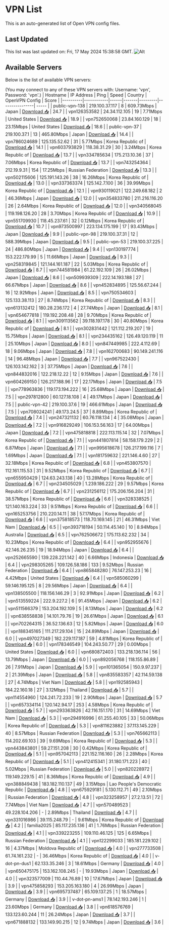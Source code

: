 # VPN List

This is an auto-generated list of Open VPN config files.

## Last Updated

This list was last updated on: Fri, 17 May 2024 15:38:58 GMT.
![Alt](https://repobeats.axiom.co/api/embed/186b98318ef1479477931607c1ad7d823f12451f.svg "Repobeats analytics image")

## Available Servers

Below is the list of available VPN servers:

(You may connect to any of these VPN servers with: Username: 'vpn', Password: 'vpn'.)
| Hostname | IP Address | Ping | Speed | Country | OpenVPN Config | Score |
|----------|------------|------|-------|---------|----------------| ----- |
| public-vpn-138 | 219.100.37.117 | 8 | 609.73Mbps | Japan | [Download 📥](./configs/server_0_JP.ovpn) | 24.7 |
| vpn126353582 | 24.34.112.105 | 19 | 7.71Mbps | United States | [Download 📥](./configs/server_1_US.ovpn) | 18.9 |
| vpn752650068 | 23.84.160.129 | 18 | 23.15Mbps | United States | [Download 📥](./configs/server_2_US.ovpn) | 18.6 |
| public-vpn-37 | 219.100.37.1 | 13 | 465.80Mbps | Japan | [Download 📥](./configs/server_3_JP.ovpn) | 14.4 |
| vpn786024689 | 125.135.52.62 | 31 | 5.77Mbps | Korea Republic of | [Download 📥](./configs/server_4_KR.ovpn) | 14.1 |
| vpn603793829 | 118.38.31.29 | 30 | 3.24Mbps | Korea Republic of | [Download 📥](./configs/server_5_KR.ovpn) | 13.7 |
| vpn334785634 | 175.213.10.36 | 37 | 7.06Mbps | Korea Republic of | [Download 📥](./configs/server_6_KR.ovpn) | 13.7 |
| vpn743254364 | 212.19.9.31 | 154 | 17.25Mbps | Russian Federation | [Download 📥](./configs/server_7_RU.ovpn) | 13.3 |
| vpn502115606 | 125.191.143.26 | 38 | 16.26Mbps | Korea Republic of | [Download 📥](./configs/server_8_KR.ovpn) | 13.0 |
| vpn337363374 | 125.142.7.100 | 36 | 39.99Mbps | Korea Republic of | [Download 📥](./configs/server_9_KR.ovpn) | 12.1 |
| vpn930119021 | 122.249.68.182 | 2 | 46.36Mbps | Japan | [Download 📥](./configs/server_10_JP.ovpn) | 12.0 |
| vpn354833780 | 211.216.116.20 | 26 | 2.64Mbps | Korea Republic of | [Download 📥](./configs/server_11_KR.ovpn) | 12.0 |
| vpn340568045 | 119.198.126.20 | 28 | 3.70Mbps | Korea Republic of | [Download 📥](./configs/server_12_KR.ovpn) | 10.9 |
| vpn551709930 | 118.45.237.61 | 32 | 0.12Mbps | Korea Republic of | [Download 📥](./configs/server_13_KR.ovpn) | 10.7 |
| vpn973500997 | 223.134.175.199 | 17 | 93.43Mbps | Japan | [Download 📥](./configs/server_14_JP.ovpn) | 9.9 |
| public-vpn-98 | 219.100.37.31 | 12 | 588.39Mbps | Japan | [Download 📥](./configs/server_15_JP.ovpn) | 9.5 |
| public-vpn-53 | 219.100.37.225 | 24 | 486.80Mbps | Japan | [Download 📥](./configs/server_16_JP.ovpn) | 9.4 |
| vpn130197774 | 153.222.179.99 | 5 | 11.66Mbps | Japan | [Download 📥](./configs/server_17_JP.ovpn) | 9.3 |
| vpn258319845 | 121.144.161.187 | 22 | 5.03Mbps | Korea Republic of | [Download 📥](./configs/server_18_KR.ovpn) | 8.7 |
| vpn744581984 | 61.22.192.109 | 26 | 26.02Mbps | Japan | [Download 📥](./configs/server_19_JP.ovpn) | 8.6 |
| vpn509939309 | 222.14.193.188 | 27 | 66.67Mbps | Japan | [Download 📥](./configs/server_20_JP.ovpn) | 8.6 |
| vpn452834895 | 125.56.67.244 | 16 | 12.92Mbps | Japan | [Download 📥](./configs/server_21_JP.ovpn) | 8.5 |
| vpn750534603 | 125.133.38.113 | 27 | 8.74Mbps | Korea Republic of | [Download 📥](./configs/server_22_KR.ovpn) | 8.3 |
| vpn613132412 | 180.28.236.172 | 4 | 27.74Mbps | Japan | [Download 📥](./configs/server_23_JP.ovpn) | 8.1 |
| vpn654677818 | 119.192.208.48 | 28 | 9.70Mbps | Korea Republic of | [Download 📥](./configs/server_24_KR.ovpn) | 8.1 |
| vpn309113562 | 39.118.197.178 | 30 | 40.80Mbps | Korea Republic of | [Download 📥](./configs/server_25_KR.ovpn) | 8.1 |
| vpn302831442 | 121.112.219.207 | 19 | 15.75Mbps | Japan | [Download 📥](./configs/server_26_JP.ovpn) | 8.1 |
| vpn234435162 | 126.49.120.119 | 11 | 25.10Mbps | Japan | [Download 📥](./configs/server_27_JP.ovpn) | 8.0 |
| vpn847449985 | 222.4.112.69 | 18 | 9.06Mbps | Japan | [Download 📥](./configs/server_28_JP.ovpn) | 7.8 |
| vpn162700683 | 90.149.241.116 | 14 | 96.48Mbps | Japan | [Download 📥](./configs/server_29_JP.ovpn) | 7.7 |
| vpn967522430 | 126.103.142.162 | 3 | 37.75Mbps | Japan | [Download 📥](./configs/server_30_JP.ovpn) | 7.6 |
| vpn844832016 | 122.218.12.22 | 12 | 9.15Mbps | Japan | [Download 📥](./configs/server_31_JP.ovpn) | 7.6 |
| vpn604269150 | 126.217.188.96 | 17 | 22.17Mbps | Japan | [Download 📥](./configs/server_32_JP.ovpn) | 7.5 |
| vpn778963836 | 119.173.194.222 | 16 | 25.68Mbps | Japan | [Download 📥](./configs/server_33_JP.ovpn) | 7.5 |
| vpn297812800 | 60.127.18.108 | 4 | 49.17Mbps | Japan | [Download 📥](./configs/server_34_JP.ovpn) | 7.5 |
| public-vpn-42 | 219.100.37.6 | 19 | 466.61Mbps | Japan | [Download 📥](./configs/server_35_JP.ovpn) | 7.5 |
| vpn708024241 | 49.173.24.5 | 37 | 8.89Mbps | Korea Republic of | [Download 📥](./configs/server_36_KR.ovpn) | 7.4 |
| vpn247321132 | 60.76.118.134 | 4 | 35.08Mbps | Japan | [Download 📥](./configs/server_37_JP.ovpn) | 7.2 |
| vpn916829249 | 106.153.56.163 | 17 | 64.00Mbps | Japan | [Download 📥](./configs/server_38_JP.ovpn) | 7.2 |
| vpn475818818 | 222.113.115.14 | 32 | 7.07Mbps | Korea Republic of | [Download 📥](./configs/server_39_KR.ovpn) | 7.1 |
| vpn441807814 | 58.158.179.229 | 2 | 6.87Mbps | Japan | [Download 📥](./configs/server_40_JP.ovpn) | 7.1 |
| vpn995618678 | 126.217.199.116 | 7 | 1.69Mbps | Japan | [Download 📥](./configs/server_41_JP.ovpn) | 7.1 |
| vpn181759632 | 221.146.4.60 | 27 | 32.18Mbps | Korea Republic of | [Download 📥](./configs/server_42_KR.ovpn) | 6.8 |
| vpn453807570 | 112.161.115.53 | 31 | 9.52Mbps | Korea Republic of | [Download 📥](./configs/server_43_KR.ovpn) | 6.7 |
| vpn655950429 | 124.63.243.138 | 40 | 13.28Mbps | Korea Republic of | [Download 📥](./configs/server_44_KR.ovpn) | 6.7 |
| vpn234505029 | 1.239.186.222 | 29 | 9.57Mbps | Korea Republic of | [Download 📥](./configs/server_45_KR.ovpn) | 6.7 |
| vpn231256112 | 175.206.156.204 | 31 | 38.57Mbps | Korea Republic of | [Download 📥](./configs/server_46_KR.ovpn) | 6.6 |
| vpn328338525 | 121.140.163.224 | 33 | 9.51Mbps | Korea Republic of | [Download 📥](./configs/server_47_KR.ovpn) | 6.6 |
| vpn165253756 | 210.220.14.11 | 38 | 57.17Mbps | Korea Republic of | [Download 📥](./configs/server_48_KR.ovpn) | 6.6 |
| vpn375818573 | 118.70.169.145 | 21 | 46.31Mbps | Viet Nam | [Download 📥](./configs/server_49_VN.ovpn) | 6.5 |
| vpn393718194 | 50.114.45.140 | 10 | 8.94Mbps | Australia | [Download 📥](./configs/server_50_AU.ovpn) | 6.5 |
| vpn762506672 | 175.113.62.232 | 34 | 10.23Mbps | Korea Republic of | [Download 📥](./configs/server_51_KR.ovpn) | 6.4 |
| vpn952955676 | 42.146.26.235 | 19 | 18.94Mbps | Japan | [Download 📥](./configs/server_52_JP.ovpn) | 6.4 |
| vpn252665590 | 139.228.221.142 | 40 | 6.66Mbps | Indonesia | [Download 📥](./configs/server_53_ID.ovpn) | 6.4 |
| vpn298305265 | 109.126.58.186 | 133 | 9.52Mbps | Russian Federation | [Download 📥](./configs/server_54_RU.ovpn) | 6.4 |
| vpn865848280 | 76.147.253.23 | 16 | 4.42Mbps | United States | [Download 📥](./configs/server_55_US.ovpn) | 6.4 |
| vpn585060299 | 59.146.195.125 | 8 | 29.56Mbps | Japan | [Download 📥](./configs/server_56_JP.ovpn) | 6.4 |
| vpn138505500 | 118.156.146.29 | 3 | 92.91Mbps | Japan | [Download 📥](./configs/server_57_JP.ovpn) | 6.2 |
| vpn513559224 | 222.9.227.2 | 6 | 91.45Mbps | Japan | [Download 📥](./configs/server_58_JP.ovpn) | 6.2 |
| vpn511566379 | 153.204.192.109 | 5 | 8.13Mbps | Japan | [Download 📥](./configs/server_59_JP.ovpn) | 6.2 |
| vpn638558838 | 14.101.79.76 | 19 | 26.61Mbps | Japan | [Download 📥](./configs/server_60_JP.ovpn) | 6.1 |
| vpn702264315 | 36.52.136.63 | 12 | 5.82Mbps | Japan | [Download 📥](./configs/server_61_JP.ovpn) | 6.0 |
| vpn188345165 | 111.217.29.104 | 15 | 24.89Mbps | Japan | [Download 📥](./configs/server_62_JP.ovpn) | 6.0 |
| vpn497027349 | 182.229.117.187 | 59 | 4.81Mbps | Korea Republic of | [Download 📥](./configs/server_63_KR.ovpn) | 6.0 |
| vpn178346549 | 104.243.50.77 | 29 | 0.00Mbps | United States | [Download 📥](./configs/server_64_US.ovpn) | 6.0 |
| vpn680872403 | 133.218.136.114 | 56 | 13.79Mbps | Japan | [Download 📥](./configs/server_65_JP.ovpn) | 6.0 |
| vpn892056768 | 118.155.86.89 | 26 | 7.91Mbps | Japan | [Download 📥](./configs/server_66_JP.ovpn) | 5.9 |
| vpn101365054 | 150.9.97.237 | 2 | 21.39Mbps | Japan | [Download 📥](./configs/server_67_JP.ovpn) | 5.8 |
| vpn835583357 | 42.114.59.138 | 27 | 4.74Mbps | Viet Nam | [Download 📥](./configs/server_68_VN.ovpn) | 5.8 |
| vpn192585943 | 184.22.160.18 | 27 | 3.12Mbps | Thailand | [Download 📥](./configs/server_69_TH.ovpn) | 5.7 |
| vpn114554960 | 124.241.72.233 | 19 | 2.90Mbps | Japan | [Download 📥](./configs/server_70_JP.ovpn) | 5.7 |
| vpn657334114 | 120.142.94.17 | 253 | 4.58Mbps | Korea Republic of | [Download 📥](./configs/server_71_KR.ovpn) | 5.7 |
| vpn293363826 | 42.116.151.170 | 31 | 14.69Mbps | Viet Nam | [Download 📥](./configs/server_72_VN.ovpn) | 5.3 |
| vpn294916996 | 61.255.40.105 | 33 | 50.06Mbps | Korea Republic of | [Download 📥](./configs/server_73_KR.ovpn) | 5.3 |
| vpn811623882 | 37.113.145.229 | 40 | 8.57Mbps | Russian Federation | [Download 📥](./configs/server_74_RU.ovpn) | 5.3 |
| vpn765662113 | 114.202.69.103 | 39 | 9.69Mbps | Korea Republic of | [Download 📥](./configs/server_75_KR.ovpn) | 5.3 |
| vpn443843801 | 59.27.151.208 | 30 | 0.42Mbps | Korea Republic of | [Download 📥](./configs/server_76_KR.ovpn) | 5.1 |
| vpn957042113 | 221.152.116.160 | 26 | 2.28Mbps | Korea Republic of | [Download 📥](./configs/server_77_KR.ovpn) | 5.1 |
| vpn412415341 | 31.180.171.223 | 40 | 5.02Mbps | Russian Federation | [Download 📥](./configs/server_78_RU.ovpn) | 5.0 |
| vpn820228972 | 119.149.229.15 | 41 | 8.36Mbps | Korea Republic of | [Download 📥](./configs/server_79_KR.ovpn) | 4.9 |
| vpn388849438 | 183.182.110.137 | 49 | 3.15Mbps | Lao People's Democratic Republic | [Download 📥](./configs/server_80_LA.ovpn) | 4.8 |
| vpn675929181 | 5.130.112.71 | 49 | 2.10Mbps | Russian Federation | [Download 📥](./configs/server_81_RU.ovpn) | 4.8 |
| vpn323258957 | 27.2.13.51 | 72 | 7.74Mbps | Viet Nam | [Download 📥](./configs/server_82_VN.ovpn) | 4.7 |
| vpn570489523 | 49.228.104.206 | - | 2.89Mbps | Thailand | [Download 📥](./configs/server_83_TH.ovpn) | 4.7 |
| vpn331016986 | 39.115.248.79 | - | 9.61Mbps | Korea Republic of | [Download 📥](./configs/server_84_KR.ovpn) | 4.2 |
| familia2025 | 85.117.235.136 | 41 | 1.76Mbps | Russian Federation | [Download 📥](./configs/server_85_RU.ovpn) | 4.1 |
| vpn339223255 | 109.110.46.125 | 125 | 6.65Mbps | Russian Federation | [Download 📥](./configs/server_86_RU.ovpn) | 4.1 |
| vpn122299033 | 185.181.229.102 | 16 | 4.37Mbps | Moldova Republic of | [Download 📥](./configs/server_87_MD.ovpn) | 4.0 |
| vpn277733508 | 61.74.161.232 | - | 36.46Mbps | Korea Republic of | [Download 📥](./configs/server_88_KR.ovpn) | 4.0 |
| v-dot-pn-dus1 | 62.133.35.246 | 3 | 18.61Mbps | Germany | [Download 📥](./configs/server_89_DE.ovpn) | 4.0 |
| vpn650475175 | 153.162.108.245 | - | 19.93Mbps | Japan | [Download 📥](./configs/server_90_JP.ovpn) | 4.0 |
| vpn323577009 | 110.44.76.89 | 10 | 17.67Mbps | Japan | [Download 📥](./configs/server_91_JP.ovpn) | 3.9 |
| vpn475858293 | 153.205.163.180 | 4 | 26.99Mbps | Japan | [Download 📥](./configs/server_92_JP.ovpn) | 3.9 |
| vpn695737487 | 65.109.137.25 | 1 | 18.57Mbps | Germany | [Download 📥](./configs/server_93_DE.ovpn) | 3.9 |
| v-dot-pn-ams1 | 78.142.193.246 | 1 | 23.60Mbps | Germany | [Download 📥](./configs/server_94_DE.ovpn) | 3.8 |
| vpn618576769 | 133.123.60.244 | 11 | 26.24Mbps | Japan | [Download 📥](./configs/server_95_JP.ovpn) | 3.7 |
| vpn671888132 | 133.149.90.215 | 12 | 9.74Mbps | Japan | [Download 📥](./configs/server_96_JP.ovpn) | 3.6 |

